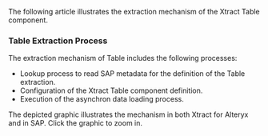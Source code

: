 The following article illustrates the extraction mechanism of the Xtract Table component.

### Table Extraction Process

The extraction mechanism of Table includes the following processes:

- Lookup process to read SAP metadata for the definition of the Table extraction.
- Configuration of the Xtract Table component definition.
- Execution of the asynchron data loading process.

The depicted graphic illustrates the mechanism in both Xtract for Alteryx and in SAP. Click the graphic to zoom in.

